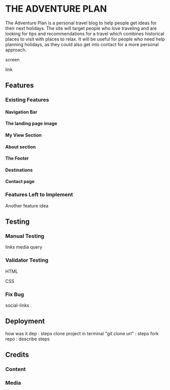 # THE ADVENTURE PLAN

The Adventure Plan is a personal travel blog to help people get ideas for their next holidays. The site will target people who love traveling and are looking for tips and recommendations for a travel which combines historical places to visit with places to relax. It will be useful for people who need help planning holidays, as they could also get into contact for a more personal approach.

screen

link

## Features

### Existing Features

#### Navigation Bar


#### The landing page image


#### My View Section


#### About section


#### The Footer


#### Destinations



#### Contact page



### Features Left to Implement
Another feature idea


## Testing

### Manual Testing 

links 
media query 

### Validator Testing
HTML

CSS

### Fix Bug

social-links

## Deployment

how was it dep : steps
clone project in terminal "git clone url" : steps
fork repo : describe steps 

## Credits


### Content


### Media
